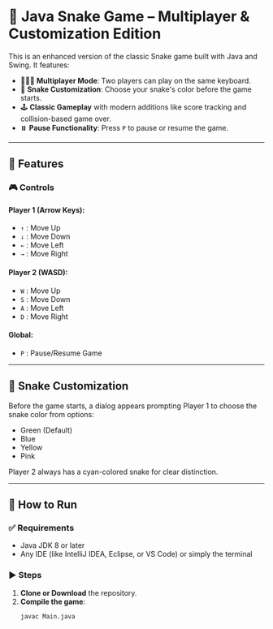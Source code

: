 # 🐍 Java Snake Game – Multiplayer & Customization Edition

This is an enhanced version of the classic Snake game built with Java and Swing. It features:

- 🧑‍🤝‍🧑 **Multiplayer Mode**: Two players can play on the same keyboard.
- 🎨 **Snake Customization**: Choose your snake's color before the game starts.
- 🕹️ **Classic Gameplay** with modern additions like score tracking and collision-based game over.
- ⏸️ **Pause Functionality**: Press `P` to pause or resume the game.

---

## 🚀 Features

### 🎮 Controls

#### Player 1 (Arrow Keys):
- `↑` : Move Up  
- `↓` : Move Down  
- `←` : Move Left  
- `→` : Move Right  

#### Player 2 (WASD):
- `W` : Move Up  
- `S` : Move Down  
- `A` : Move Left  
- `D` : Move Right  

#### Global:
- `P` : Pause/Resume Game

---

## 🎨 Snake Customization

Before the game starts, a dialog appears prompting Player 1 to choose the snake color from options:
- Green (Default)
- Blue
- Yellow
- Pink

Player 2 always has a cyan-colored snake for clear distinction.

---

## 🧩 How to Run

### ✅ Requirements
- Java JDK 8 or later
- Any IDE (like IntelliJ IDEA, Eclipse, or VS Code) or simply the terminal

### ▶️ Steps

1. **Clone or Download** the repository.
2. **Compile the game**:
   ```bash
   javac Main.java
